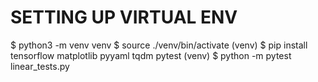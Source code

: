 # SETTING UP VIRTUAL ENV

$ python3 -m venv venv
$ source ./venv/bin/activate
(venv) $ pip install tensorflow matplotlib pyyaml tqdm pytest
(venv) $ python -m pytest linear_tests.py
